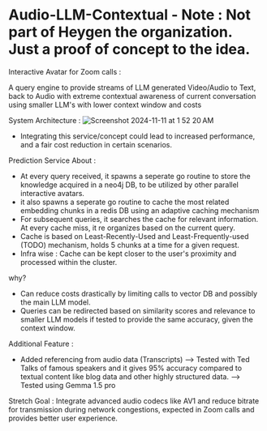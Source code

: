 # Audio-LLM-Contextual - Note : Not part of Heygen the organization. Just a proof of concept to the idea.

Interactive Avatar for Zoom calls : 

A query engine to provide streams of LLM generated Video/Audio to Text, back to Audio with extreme contextual awareness of current conversation using smaller LLM's with lower context window and costs

System Architecture : 
![Screenshot 2024-11-11 at 1 52 20 AM](https://github.com/user-attachments/assets/6c37449a-13e3-4583-8776-a4abfa0e6e3d)

- Integrating this service/concept could lead to increased performance, and a fair cost reduction in certain scenarios.

Prediction Service About : 
- At every query received, it spawns a seperate go routine to store the knowledge acquired in a neo4j DB, to be utilized by other parallel interactive avatars.
- it also spawns a seperate go routine to cache the most related embedding chunks in a redis DB using an adaptive caching mechanism
- For subsequent queries, it searches the cache for relevant information. At every cache miss, it re organizes based on the current query.
- Cache is based on Least-Recently-Used and Least-Frequently-used (TODO) mechanism, holds 5 chunks at a time for a given request.
- Infra wise : Cache can be kept closer to the user's proximity and processed within the cluster.

why?
- Can reduce costs drastically by limiting calls to vector DB and possibly the main LLM model.
- Queries can be redirected based on similarity scores and relevance to smaller LLM models if tested to provide the same accuracy, given the context window.

Additional Feature : 
- Added referencing from audio data (Transcripts) --> Tested with Ted Talks of famous speakers and it gives 95% accuracy compared to textual content like blog data and other highly structured data. --> Tested using Gemma 1.5 pro

Stretch Goal : Integrate advanced audio codecs like AV1 and reduce bitrate for transmission during network congestions, expected in Zoom calls and provides better user experience.
